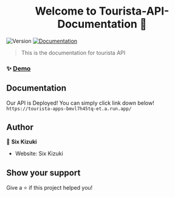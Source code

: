 <h1 align="center">Welcome to Tourista-API-Documentation 👋</h1>
<p>
  <img alt="Version" src="https://img.shields.io/badge/version-1.0-blue.svg?cacheSeconds=2592000" />
  <a href="https://github.com/Six-Kizuki-to-the-moon/Tourista-API-Documentation" target="_blank">
    <img alt="Documentation" src="https://img.shields.io/badge/documentation-yes-brightgreen.svg" />
  </a>
</p>

> This is the documentation for tourista API

### ✨ [Demo](https://github.com/Six-Kizuki-to-the-moon/tourista-api)

## Documentation

Our API is Deployed! You can simply click link down below!
``https://tourista-apps-bmvl7h45tq-et.a.run.app/``

## Author

👤 **Six Kizuki**

* Website: Six Kizuki

## Show your support

Give a ⭐️ if this project helped you!
